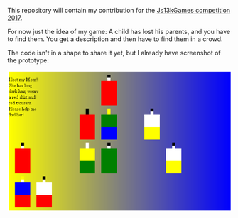 This repository will contain my contribution for the [Js13kGames competition 2017](http://2017.js13kgames.com/).

For now just the idea of my game: A child has lost his parents, and you have to find them. You get a description and then have to find them in a crowd.

The code isn't in a shape to share it yet, but I already have screenshot of the prototype:

![Screenshot](about/prototype0.png)
